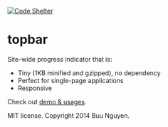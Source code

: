 [![Code Shelter](https://www.codeshelter.co/static/badges/badge-flat.svg)](https://www.codeshelter.co/)

topbar
====

Site-wide progress indicator that is:  

* Tiny (1KB minified and gzipped), no dependency
* Perfect for single-page applications
* Responsive

Check out [demo & usages](http://buunguyen.github.io/topbar).

MIT license. Copyright 2014 Buu Nguyen.
